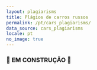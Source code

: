 ```yaml
---
layout: plagiarisms
title: Plágios de carros russos
permalink: /pt/cars_plagiarisms/
data_source: cars_plagiarisms
locale: pt
no_image: true
---
```


### 🚧 EM CONSTRUÇÃO 🚧
